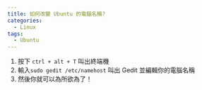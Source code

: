 ```yaml
---
title: 如何改變 Ubuntu 的電腦名稱?
categories:
  - Linux
tags:
  - Ubuntu
---
```


1. 按下 `ctrl + alt + T` 叫出終端機
2. 輸入`sudo gedit /etc/namehost` 叫出 Gedit 並編輯你的電腦名稱
3. 然後你就可以為所欲為了！
